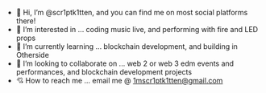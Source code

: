 - 💞️ Hi, I’m @scr1ptk1tten, and you can find me on most social platforms there!
- 💫 I’m interested in ... coding music live, and performing with fire and LED props
- 🍄 I’m currently learning ... blockchain development, and building in Otherside 
- 🌠 I’m looking to collaborate on ... web 2 or web 3 edm events and performances, and blockchain development projects
- 💘 How to reach me ... email me @ 1mscr1ptk1tten@gmail.com

<!---
scr1ptk1tten/scr1ptk1tten is a ✨ special ✨ repository because its `README.md` (this file) appears on your GitHub profile.
You can click the Preview link to take a look at your changes.
--->
